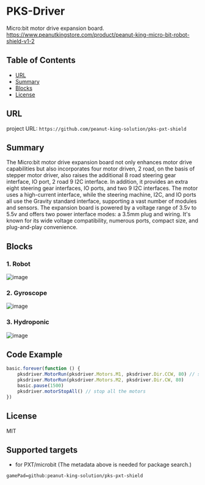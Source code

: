 # PKS-Driver

Micro:bit motor drive expansion board. \
https://www.peanutkingstore.com/product/peanut-king-micro-bit-robot-shield-v1-2

## Table of Contents

* [URL](#url)
* [Summary](#summary)
* [Blocks](#blocks)
* [License](#license)

## URL
project URL:  ```https://github.com/peanut-king-solution/pks-pxt-shield```

## Summary
The Micro:bit motor drive expansion board not only enhances motor drive capabilities but also incorporates four motor driven, 2 road, on the basis of stepper motor driver, 
also raises the additional 8 road steering gear interface, IO port, 2 road 9 I2C interface.
In addition, it provides an extra eight steering gear interfaces, IO ports, and two 9 I2C interfaces.
The motor uses a high-current interface, while the steering machine, I2C, and IO ports all use the Gravity standard interface, supporting a vast number of modules and sensors. 
The expansion board is powered by a voltage range of 3.5v to 5.5v and offers two power interface modes: a 3.5mm plug and wiring. 
It's known for its wide voltage compatibility, numerous ports, compact size, and plug-and-play convenience.

## Blocks
### 1. Robot
![image](https://github.com/peanut-king-solution/pks-pxt-shield/blob/master/image/robot.png)

### 2. Gyroscope
![image](https://github.com/peanut-king-solution/pks-pxt-shield/blob/master/image/gyro.png)

### 3. Hydroponic
![image](https://github.com/peanut-king-solution/pks-pxt-shield/blob/master/image/hydroponic.png)

## Code Example
```JavaScript
basic.forever(function () {
    pksdriver.MotorRun(pksdriver.Motors.M1, pksdriver.Dir.CCW, 80) // set the speed of moter M1
    pksdriver.MotorRun(pksdriver.Motors.M2, pksdriver.Dir.CW, 80)
    basic.pause(1500)
    pksdriver.motorStopAll() // stop all the motors
})


```

## License

MIT

## Supported targets

* for PXT/microbit
(The metadata above is needed for package search.)
```package
gamePad=github:peanut-king-solution/pks-pxt-shield
```
